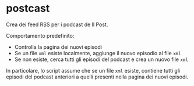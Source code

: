 # postcast
Crea dei feed RSS per i podcast de Il Post.

Comportamento predefinito:

- Controlla la pagina dei nuovi episodi
- Se un file `xml` esiste localmente, aggiunge il nuovo episodio al file `xml`
- Se non esiste, cerca tutti gli episodi del podcast e crea un nuovo file `xml`

In particolare, lo script assume che se un file `xml` esiste, contiene tutti gli episodi del podcast anteriori a quelli presenti nella pagina dei nuovi episodi.
